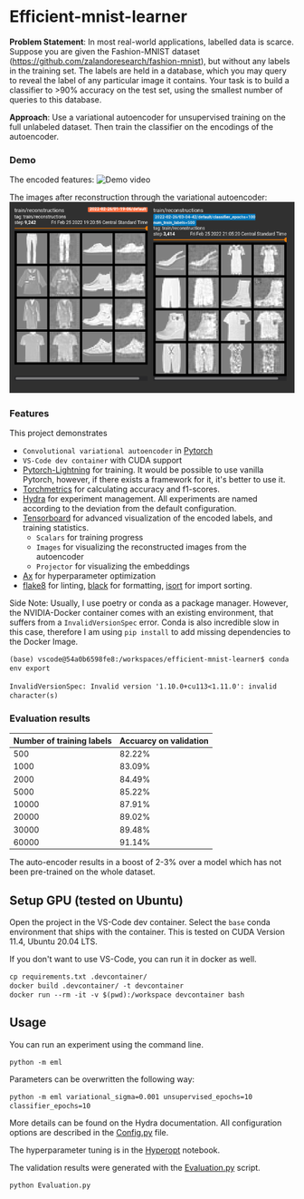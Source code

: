 # Efficient-mnist-learner

**Problem Statement**: In most real-world applications, labelled data is scarce. Suppose you are given the Fashion-MNIST dataset (https://github.com/zalandoresearch/fashion-mnist), but without any labels in the training set. The labels are held in a database, which you may query to reveal the label of any particular image it contains. Your task is to build a classifier to >90% accuracy on the test set, using the smallest number of queries to this database.

**Approach**: Use a variational autoencoder for unsupervised training on the full unlabeled dataset. Then train the classifier on the encodings of the autoencoder.

### Demo

The encoded features:
![Demo video](docs/TSNEDemo.gif)

The images after reconstruction through the variational autoencoder:
![Reconstruction Demo](docs/ReconstructionDemo.png)

### Features

This project demonstrates

- `Convolutional variational autoencoder` in [Pytorch](https://pytorch.org/)
- `VS-Code dev container` with CUDA support
- [Pytorch-Lightning](https://www.pytorchlightning.ai/) for training. It would be possible to use vanilla Pytorch, however, if there exists a framework for it, it's better to use it.
- [Torchmetrics](https://torchmetrics.readthedocs.io/en/latest/) for calculating accuracy and f1-scores.
- [Hydra](https://hydra.cc/) for experiment management. All experiments are named according to the deviation from the default configuration.
- [Tensorboard](https://www.tensorflow.org/tensorboard) for advanced visualization of the encoded labels, and training statistics.
    - `Scalars` for training progress
    - `Images` for visualizing the reconstructed images from the autoencoder
    - `Projector` for visualizing the embeddings
- [Ax](https://ax.dev/) for hyperparameter optimization
- [flake8](https://flake8.pycqa.org/en/latest/) for linting, [black](https://black.readthedocs.io/en/stable/) for formatting, [isort](https://pycqa.github.io/isort/) for import sorting.

Side Note: Usually, I use poetry or conda as a package manager. However, the NVIDIA-Docker container comes with an existing environment, that suffers from a `InvalidVersionSpec` error. Conda is also incredible slow in this case, therefore I am using `pip install` to add missing dependencies to the Docker Image. 

```console
(base) vscode@54a0b6598fe8:/workspaces/efficient-mnist-learner$ conda env export

InvalidVersionSpec: Invalid version '1.10.0+cu113<1.11.0': invalid character(s)
```

### Evaluation results

Number of training labels | Accuarcy on validation
--- | --- 
500 | 82.22%
1000 | 83.09%
2000 | 84.49%
5000 | 85.22%
10000 | 87.91%
20000 | 89.02%
30000 | 89.48%
60000 | 91.14%

The auto-encoder results in a boost of 2-3% over a model which has not been pre-trained on the whole dataset.

## Setup GPU (tested on Ubuntu)

Open the project in the VS-Code dev container. Select the `base` conda environment that ships with the container. This is tested on CUDA Version 11.4, Ubuntu 20.04 LTS.

If you don't want to use VS-Code, you can run it in docker as well.

```console
cp requirements.txt .devcontainer/
docker build .devcontainer/ -t devcontainer
docker run --rm -it -v $(pwd):/workspace devcontainer bash
```

## Usage

You can run an experiment using the command line.

```console
python -m eml
```

Parameters can be overwritten the following way:

```console
python -m eml variational_sigma=0.001 unsupervised_epochs=10 classifier_epochs=10
```

More details can be found on the Hydra documentation. All configuration options are described in the [Config.py](eml/Config.py) file.

The hyperparameter tuning is in the [Hyperopt](Hyperopt.ipynb) notebook.

The validation results were generated with the [Evaluation.py](Evaluation.py) script.

```console
python Evaluation.py
```

